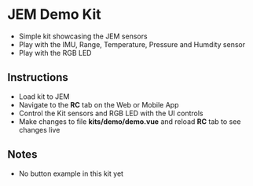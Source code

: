 # JEM Demo Kit
- Simple kit showcasing the JEM sensors
- Play with the IMU, Range, Temperature, Pressure and Humdity sensor
- Play with the RGB LED

## Instructions
- Load kit to JEM
- Navigate to the **RC** tab on the Web or Mobile App
- Control the Kit sensors and RGB LED with the UI controls
- Make changes to file **kits/demo/demo.vue** and reload **RC** tab to see changes live

## Notes
- No button example in this kit yet

